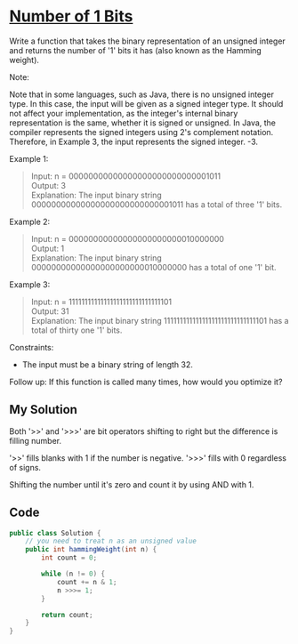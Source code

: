 # [Number of 1 Bits](https://leetcode.com/problems/number-of-1-bits/)
Write a function that takes the binary representation of an unsigned integer and returns the number of '1' bits it has (also known as the Hamming weight).

Note:

Note that in some languages, such as Java, there is no unsigned integer type. In this case, the input will be given as a signed integer type. It should not affect your implementation, as the integer's internal binary representation is the same, whether it is signed or unsigned.
In Java, the compiler represents the signed integers using 2's complement notation. Therefore, in Example 3, the input represents the signed integer. -3.
 

Example 1:

>Input: n = 00000000000000000000000000001011<br/>
>Output: 3<br/>
>Explanation: The input binary string 00000000000000000000000000001011 has a total of three '1' bits.<br/>

Example 2:

>Input: n = 00000000000000000000000010000000<br/>
>Output: 1<br/>
>Explanation: The input binary string 00000000000000000000000010000000 has a total of one '1' bit.<br/>

Example 3:

>Input: n = 11111111111111111111111111111101<br/>
>Output: 31<br/>
>Explanation: The input binary string 11111111111111111111111111111101 has a total of thirty one '1' bits.<br/>
 

Constraints:

- The input must be a binary string of length 32.
 

Follow up: If this function is called many times, how would you optimize it?

## My Solution
Both '>>' and '>>>' are bit operators shifting to right but the difference is filling number.

'>>' fills blanks with 1 if the number is negative. '>>>' fills with 0 regardless of signs.

Shifting the number until it's zero and count it by using AND with 1.

## Code
```java
public class Solution {
    // you need to treat n as an unsigned value
    public int hammingWeight(int n) {
        int count = 0;

        while (n != 0) {
            count += n & 1;
            n >>>= 1;
        }

        return count;
    }
}
```
